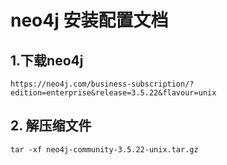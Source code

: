 # neo4j 安装配置文档
## 1.下载neo4j
```
https://neo4j.com/business-subscription/?edition=enterprise&release=3.5.22&flavour=unix
```
## 2. 解压缩文件
```
tar -xf neo4j-community-3.5.22-unix.tar.gz
```

